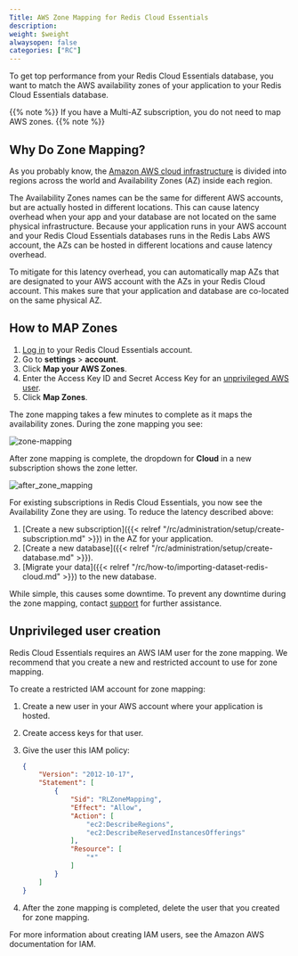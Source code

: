 ```yaml
---
Title: AWS Zone Mapping for Redis Cloud Essentials
description:
weight: $weight
alwaysopen: false
categories: ["RC"]
---
```

To get top performance from your Redis Cloud Essentials database,
you want to match the AWS availability zones of your application to your Redis Cloud Essentials database.

{{% note %}}
If you have a Multi-AZ subscription,
you do not need to map AWS zones.
{{% note %}}

## Why Do Zone Mapping?

As you probably know, the [Amazon AWS cloud infrastructure](https://aws.amazon.com/about-aws/global-infrastructure/)
is divided into regions across the world and Availability Zones (AZ) inside each region.

The Availability Zones names can be the same for different AWS accounts,
but are actually hosted in different locations.
This can cause latency overhead when your app and your database are not located on the same physical infrastructure. Because your application runs in your AWS account and your Redis Cloud Essentials databases runs in the Redis Labs AWS account,
the AZs can be hosted in different locations and cause latency overhead.

To mitigate for this latency overhead, you can automatically map AZs that are designated to your AWS account
with the AZs in your Redis Cloud account.
This makes sure that your application and database are co-located on the same physical AZ.

## How to MAP Zones

1. [Log in](https://app.redislabs.com/#/login) to your Redis Cloud Essentials account.
1. Go to **settings** > **account**.
1. Click **Map your AWS Zones**.
1. Enter the Access Key ID and Secret Access Key for an [unprivileged AWS user](#unprivileged-user-creation).
1. Click **Map Zones**.

The zone mapping takes a few minutes to complete as it maps the availability zones.
During the zone mapping you see:

![zone-mapping](/images/rc/zone-mapping.png?width=600&height=359)

After zone mapping is complete, the dropdown for **Cloud** in a new subscription shows the zone letter.

![after_zone_mapping](/images/rc/after_zone_mapping.png?width=600&height=192)

For existing subscriptions in Redis Cloud Essentials, you now see the Availability Zone they are using.
To reduce the latency described above:

1. [Create a new subscription]({{< relref "/rc/administration/setup/create-subscription.md" >}}) in the AZ for your application.
1. [Create a new database]({{< relref "/rc/administration/setup/create-database.md" >}}).
1. [Migrate your data]({{< relref "/rc/how-to/importing-dataset-redis-cloud.md" >}}) to the new database.

While simple, this causes some downtime.
To prevent any downtime during the zone mapping, contact [support](mailto:support@redislabs.com?Subject=Zero%20Downtime%20DB%20Migration) for further assistance.

## Unprivileged user creation

Redis Cloud Essentials requires an AWS IAM user for the zone mapping.
We recommend that you create a new and restricted account to use for zone mapping.

To create a restricted IAM account for zone mapping:

1. Create a new user in your AWS account where your application is hosted.
1. Create access keys for that user.
1. Give the user this IAM policy:

    ```json
    {
        "Version": "2012-10-17",
        "Statement": [
            {
                "Sid": "RLZoneMapping",
                "Effect": "Allow",
                "Action": [
                    "ec2:DescribeRegions",
                    "ec2:DescribeReservedInstancesOfferings"
                ],
                "Resource": [
                    "*"
                ]
            }
        ]
    }

    ```

1. After the zone mapping is completed, delete the user that you created for zone mapping.

For more information about creating IAM users, see the Amazon AWS documentation for IAM.
